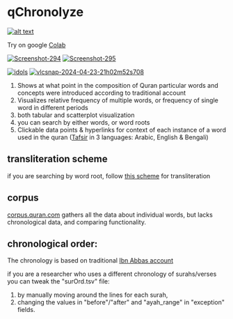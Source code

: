 # qChronolyze
[![alt text](https://img.youtube.com/vi/UnMy8_y4Ga4/0.jpg)](https://youtu.be/UnMy8_y4Ga4;start=80)


Try on google <a href="https://colab.research.google.com/drive/1Su624t2FdQdWnnZTdl1_pz2bH7DujU2G?usp=sharing" target="_blank">Colab<a>


<a href="https://ibb.co/Sf77XH1"><img src="https://i.ibb.co/Sf77XH1/Screenshot-294.png" alt="Screenshot-294" border="0"></a> <a href="https://ibb.co/z8ctvq6"><img src="https://i.ibb.co/z8ctvq6/Screenshot-295.png" alt="Screenshot-295" border="0"></a>       

<a href="https://ibb.co/W0YVHjT"><img src="https://i.ibb.co/W0YVHjT/idols.png" alt="idols" border="0"></a> <a href="https://ibb.co/vZjz4ZZ"><img src="https://i.ibb.co/vZjz4ZZ/vlcsnap-2024-04-23-21h02m52s708.png" alt="vlcsnap-2024-04-23-21h02m52s708" border="0"></a>

1) Shows at what point in the composition of Quran particular words and concepts were introduced according to traditional account
2) Visualizes relative frequency of multiple words, or frequency of single word in different periods
3) both tabular and scatterplot visualization
4) you can search by either words, or word roots 
5) Clickable data points & hyperlinks for context of each instance of a word used in the quran ([Tafsir](https://quran.com/2:102/tafsirs/en-tafisr-ibn-kathir) in 3 languages: Arabic, English & Bengali)

## transliteration scheme
if you are searching by word root, follow [this scheme](https://corpus.quran.com/java/buckwalter.jsp) for transliteration

## corpus

[corpus.quran.com](https://corpus.quran.com/qurandictionary.jsp?q=klm) gathers all the data about individual words, but lacks chronological data, and comparing functionality.

## chronological order:
The chronology is based on traditional [Ibn Abbas account](https://tanzil.net/docs/revelation_order)

if you are a researcher who uses a different chronology of surahs/verses you can tweak the "surOrd.tsv" file:
1) by manually moving around the lines for each surah, 
2) changing the values in "before"/"after" and "ayah_range" in "exception" fields.

